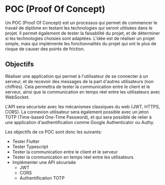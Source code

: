 # POC (Proof Of Concept)

Un POC (Proof Of Concept) est un processus qui permet de commencer le travail de diplôme en testant les technologies qui seront utilisées dans le projet. Il permet également de tester la faisabilité du projet, et de déterminer si les technologies choisies sont adaptées. L'idée est de réaliser un projet simple, mais qui implémente les fonctionnalités du projet qui ont le plus de risque de causer des points de friction.

## Objectifs

Réaliser une application qui permet à l'utilisateur de se connecter à un serveur, et de recevoir des messages de la part d'autres utilisateurs (non chiffrés). Cela permettra de tester la communication entre le client et le serveur, ainsi que la communication en temps réel entre les utilisateurs avec WebSocket.

L'API sera sécurisée avec les mécanismes classiques du web (JWT, HTTPS, CORS). La connexion utilisateur sera également possible avec un jeton TOTP (Time-based One-Time Password), et qui sera possible de relier à une application d'authentification comme Google Authenticator ou Authy.

Les objectifs de ce POC sont donc les suivants:

- Tester Flutter
- Tester Typescript
- Tester la communication entre le client et le serveur
- Tester la communication en temps réel entre les utilisateurs
- Implémenter une API sécurisée
  - JWT
  - CORS
  - Authentification TOTP
